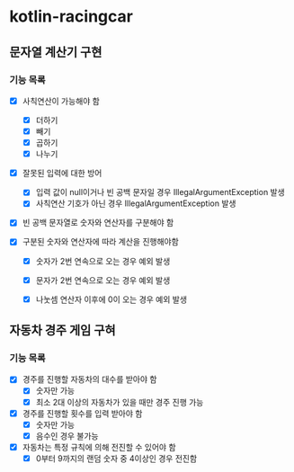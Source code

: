 # kotlin-racingcar

## 문자열 계산기 구현

### 기능 목록

- [x] 사칙연산이 가능해야 함
  - [x] 더하기
  - [x] 빼기
  - [x] 곱하기
  - [x] 나누기

- [x] 잘못된 입력에 대한 방어
  - [x] 입력 값이 null이거나 빈 공백 문자일 경우 IllegalArgumentException 발생 
  - [x] 사칙연산 기호가 아닌 경우 IllegalArgumentException 발생

- [x] 빈 공백 문자열로 숫자와 연산자를 구분해야 함

- [x] 구분된 숫자와 연산자에 따라 계산을 진행해야함
  - [x] 숫자가 2번 연속으로 오는 경우 예외 발생
  - [x] 문자가 2번 연속으로 오는 경우 예외 발생
  - [x] 나눗셈 연산자 이후에 0이 오는 경우 예외 발생


## 자동차 경주 게임 구혀 

### 기능 목록

- [x] 경주를 진행할 자동차의 대수를 받아야 함
  - [x] 숫자만 가능
  - [x] 최소 2대 이상의 자동차가 있을 때만 경주 진행 가능
- [x] 경주를 진행할 횟수를 입력 받아야 함
  - [x] 숫자만 가능
  - [x] 음수인 경우 불가능
- [x] 자동차는 특정 규칙에 의해 전진할 수 있어야 함
  - [x] 0부터 9까지의 랜덤 숫자 중 4이상인 경우 전진함
